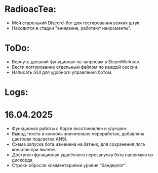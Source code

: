# RadioacTea:
- Мой старенький Discord-бот для тестирования всяких штук.
- Находится в стадии "внимание, работают некроманты".

# ToDo:
- Вернуть древний функционал по запросам в SteamWorksop.
- Вести логгирование отдельным файлом по каждой сессии.
- Написать GUI для удобного управления ботом.

# Logs:
# 16.04.2025
- Функционал работы с Корги восстановлен и улучшен.
- Вывод текста в консоль значительно переработан, добавлена цветовая подсветка ANSI.
- Схема запуска бота изменена на батник, для сохранения лога консоли при вылете.
- Доступен функционал удалённого перезапуска бота напрямую из дискорда.
- Строки обросли комментариями уровня "бандерлог".
